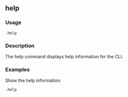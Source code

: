 ## help

### Usage

```text
.help
```

### Description

The help command displays help information for the CLI.

### Examples

Show the help information:

```text
.help
```
